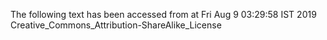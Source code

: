 The following text has been accessed from at Fri Aug 9 03:29:58 IST 2019
Creative_Commons_Attribution-ShareAlike_License
